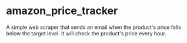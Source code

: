 # amazon_price_tracker

A simple web scraper that sends an email when the product's price falls below the target level. It will check the product's price every hour.
